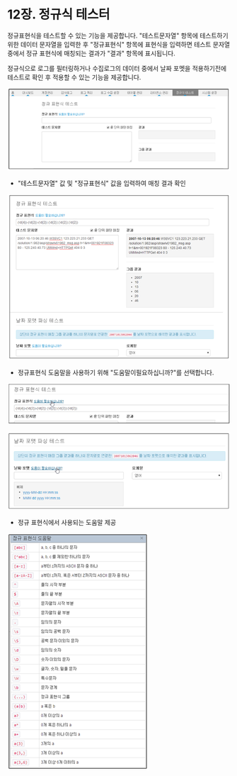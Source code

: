 # 12장. 정규식 테스터

정규표현식을 테스트할 수 있는 기능을 제공합니다. "테스트문자열" 항목에 테스트하기위한 데이터 문자열을 입력한 후 "정규표현식" 항목에 표현식을 입력하면 테스트 문자열 중에서 정규  표현식에 매칭되는 결과가 "결과" 항목에 표시됩니다.

정규식으로 로그를 필터링하거나 수집로그의 데이터 중에서 날짜 포멧을 적용하기전에 테스트로 확인 후 적용할 수 있는 기능을 제공합니다.


![정규 표현식 테스터](images/12.0.0_regex_1.png)

* "테스트문자열" 값 및 "정규표현식" 값을 입력하여 매칭 결과 확인

![정규 표현식 테스터](images/12.0.0_regex_2.png)


* 정규표현식 도움말을 사용하기 위해 "도움말이필요하십니까?"를 선택합니다.

![정규 표현식 테스터](images/12.0.0_regex_3.png)

![날짜 포멧 파싱 테스트](images/12.0.0_regex_4.png)

* 정규 표현식에서 사용되는 도움말 제공

![정규 표현식 도움말](images/12.0.0_regex_5.png)


